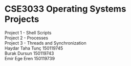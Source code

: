 # CSE3033 Operating Systems Projects
Project 1 - Shell Scripts<br />
Project 2 - Processes<br />
Project 3 - Threads and Synchronization<br />
Haydar Taha Tunç 150119745<br />
Burak Dursun 150119743<br />
Emir Ege Eren 150119739